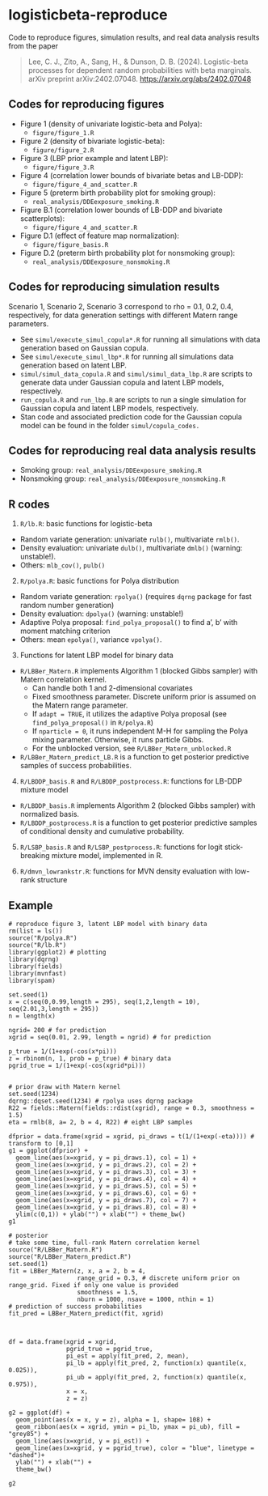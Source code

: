 # logisticbeta-reproduce

Code to reproduce figures, simulation results, and real data analysis results from the paper 

> Lee, C. J., Zito, A., Sang, H., & Dunson, D. B. (2024). Logistic-beta processes for dependent random probabilities with beta marginals. arXiv preprint arXiv:2402.07048. https://arxiv.org/abs/2402.07048


## Codes for reproducing figures

* Figure 1 (density of univariate logistic-beta and Polya):
  - `figure/figure_1.R`
* Figure 2 (density of bivariate logistic-beta):
  - `figure/figure_2.R`
* Figure 3 (LBP prior example and latent LBP):
  - `figure/figure_3.R`
* Figure 4 (correlation lower bounds of bivariate betas and LB-DDP):
  - `figure/figure_4_and_scatter.R`
* Figure 5 (preterm birth probability plot for smoking group): 
  - `real_analysis/DDEexposure_smoking.R`
* Figure B.1 (correlation lower bounds of LB-DDP and bivariate
  scatterplots): 
  - `figure/figure_4_and_scatter.R`
* Figure D.1 (effect of feature map normalization):
  - `figure/figure_basis.R`
* Figure D.2 (preterm birth probability plot for nonsmoking group):
  - `real_analysis/DDEexposure_nonsmoking.R`

## Codes for reproducing simulation results

Scenario 1, Scenario 2, Scenario 3 correspond to rho = 0.1, 0.2, 0.4, respectively, for data generation settings with different Matern range parameters.

- See `simul/execute_simul_copula*.R` for running all simulations with data generation based on Gaussian copula.
- See `simul/execute_simul_lbp*.R` for running all simulations data generation based on latent LBP.
- `simul/simul_data_copula.R` and `simul/simul_data_lbp.R` are scripts to generate data under Gaussian copula and latent LBP models, respectively.
- `run_copula.R` and `run_lbp.R` are scripts to run a single simulation for Gaussian copula and latent LBP models, respectively.
- Stan code and associated prediction code for the Gaussian copula model can be found in the folder `simul/copula_codes.`

## Codes for reproducing real data analysis results

- Smoking group: `real_analysis/DDEexposure_smoking.R`
- Nonsmoking group: `real_analysis/DDEexposure_nonsmoking.R`

## R codes

1.  `R/lb.R`: basic functions for logistic-beta

- Random variate generation: univariate `rulb()`, multivariate `rmlb()`.
- Density evaluation: univariate `dulb()`, multivariate `dmlb()` (warning: unstable!).
- Others: `mlb_cov()`, `pulb()`

2.  `R/polya.R`: basic functions for Polya distribution

- Random variate generation: `rpolya()` (requires `dqrng` package for fast random number generation)
- Density evaluation: `dpolya()` (warning: unstable!)
- Adaptive Polya proposal: `find_polya_proposal()` to find a’, b’ with moment matching criterion
- Others: mean `epolya()`, variance `vpolya()`.

3. Functions for latent LBP model for binary data

- `R/LBBer_Matern.R` implements Algorithm 1 (blocked Gibbs sampler) with Matern correlation kernel.
   * Can handle both 1 and 2-dimensional covariates
   * Fixed smoothness parameter. Discrete uniform prior is assumed on the Matern range parameter.
   * If `adapt = TRUE`, it utilizes the adaptive Polya proposal (see `find_polya_proposal()` in `R/polya.R`)
   * If `nparticle = 0`, it runs independent M-H for sampling the Polya mixing parameter. Otherwise, it runs particle Gibbs. 
   * For the unblocked version, see `R/LBBer_Matern_unblocked.R`
- `R/LBBer_Matern_predict_LB.R` is a function to get posterior predictive samples of success probabilities.

4. `R/LBDDP_basis.R` and `R/LBDDP_postprocess.R`: functions for LB-DDP mixture model

- `R/LBDDP_basis.R` implements Algorithm 2 (blocked Gibbs sampler) with normalized basis.
- `R/LBDDP_postprocess.R` is a function to get posterior predictive samples of conditional density and cumulative probability.

5.  `R/LSBP_basis.R` and `R/LSBP_postprocess.R`: functions for logit stick-breaking mixture model, implemented in R.
    
6. `R/dmvn_lowrankstr.R`: functions for MVN density evaluation with low-rank structure

## Example 

```
# reproduce figure 3, latent LBP model with binary data
rm(list = ls())
source("R/polya.R")
source("R/lb.R")
library(ggplot2) # plotting
library(dqrng)
library(fields)
library(mvnfast)
library(spam)

set.seed(1)
x = c(seq(0,0.99,length = 295), seq(1,2,length = 10), seq(2.01,3,length = 295))
n = length(x)

ngrid= 200 # for prediction
xgrid = seq(0.01, 2.99, length = ngrid) # for prediction

p_true = 1/(1+exp(-cos(x*pi)))
z = rbinom(n, 1, prob = p_true) # binary data
pgrid_true = 1/(1+exp(-cos(xgrid*pi)))


# prior draw with Matern kernel
set.seed(1234)
dqrng::dqset.seed(1234) # rpolya uses dqrng package
R22 = fields::Matern(fields::rdist(xgrid), range = 0.3, smoothness = 1.5)
eta = rmlb(8, a= 2, b = 4, R22) # eight LBP samples

dfprior = data.frame(xgrid = xgrid, pi_draws = t(1/(1+exp(-eta)))) # transform to [0,1]
g1 = ggplot(dfprior) +
  geom_line(aes(x=xgrid, y = pi_draws.1), col = 1) +
  geom_line(aes(x=xgrid, y = pi_draws.2), col = 2) +
  geom_line(aes(x=xgrid, y = pi_draws.3), col = 3) +
  geom_line(aes(x=xgrid, y = pi_draws.4), col = 4) +
  geom_line(aes(x=xgrid, y = pi_draws.5), col = 5) +
  geom_line(aes(x=xgrid, y = pi_draws.6), col = 6) +
  geom_line(aes(x=xgrid, y = pi_draws.7), col = 7) +
  geom_line(aes(x=xgrid, y = pi_draws.8), col = 8) +
  ylim(c(0,1)) + ylab("") + xlab("") + theme_bw()
g1

# posterior
# take some time, full-rank Matern correlation kernel
source("R/LBBer_Matern.R")
source("R/LBBer_Matern_predict.R")
set.seed(1)
fit = LBBer_Matern(z, x, a = 2, b = 4, 
                   range_grid = 0.3, # discrete uniform prior on range_grid. Fixed if only one value is provided 
                   smoothness = 1.5, 
                   nburn = 1000, nsave = 1000, nthin = 1)
# prediction of success probabilities
fit_pred = LBBer_Matern_predict(fit, xgrid)



df = data.frame(xgrid = xgrid,
                pgrid_true = pgrid_true,
                pi_est = apply(fit_pred, 2, mean),
                pi_lb = apply(fit_pred, 2, function(x) quantile(x, 0.025)),
                pi_ub = apply(fit_pred, 2, function(x) quantile(x, 0.975)),
                x = x,
                z = z)

g2 = ggplot(df) +
  geom_point(aes(x = x, y = z), alpha = 1, shape= 108) +
  geom_ribbon(aes(x = xgrid, ymin = pi_lb, ymax = pi_ub), fill = "grey85") +
  geom_line(aes(x=xgrid, y = pi_est)) +
  geom_line(aes(x=xgrid, y = pgrid_true), color = "blue", linetype = "dashed")+
  ylab("") + xlab("") +
  theme_bw()

g2
```


